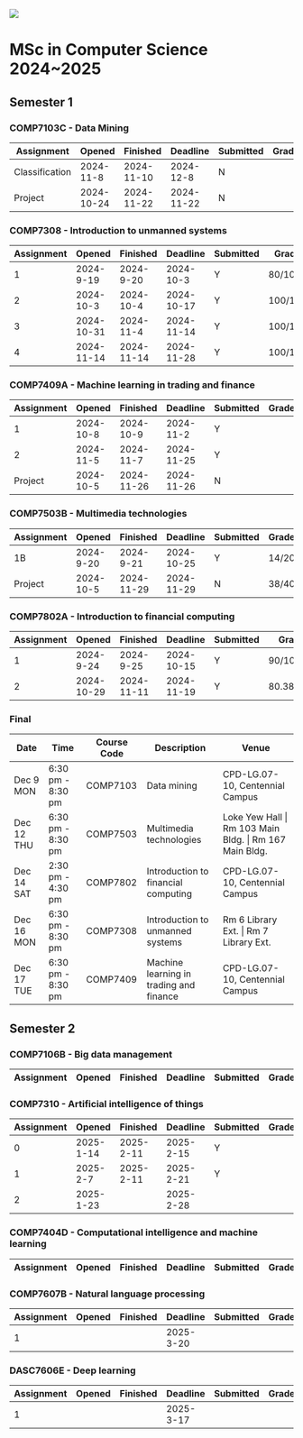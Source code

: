 ![](https://pokfield.hku.hk/content/uploads/2021/04/University_of_Hong_Kong-Logo.wine_-e1615528764350-1024x197-1.png)

# **MSc in Computer Science 2024~2025**
## Semester 1
### COMP7103C - Data Mining
| Assignment     | Opened     | Finished   | Deadline   | Submitted | Grade |
| -------------- | ---------- | ---------- | ---------- | --------- | ----- |
| Classification | 2024-11-8  | 2024-11-10 | 2024-12-8  | N         |       |
| Project        | 2024-10-24 | 2024-11-22 | 2024-11-22 | N         |       |

### COMP7308  - Introduction to unmanned systems

| Assignment | Opened     | Finished   | Deadline   | Submitted | Grade   |
| ---------- | ---------- | ---------- | ---------- | --------- | ------- |
| 1          | 2024-9-19  | 2024-9-20  | 2024-10-3  | Y         | 80/100  |
| 2          | 2024-10-3  | 2024-10-4  | 2024-10-17 | Y         | 100/100 |
| 3          | 2024-10-31 | 2024-11-4  | 2024-11-14 | Y         | 100/100 |
| 4          | 2024-11-14 | 2024-11-14 | 2024-11-28 | Y         | 100/100 |

### COMP7409A - Machine learning in trading and finance

| Assignment | Opened    | Finished   | Deadline   | Submitted | Grade |
| ---------- | --------- | ---------- | ---------- | --------- | ----- |
| 1          | 2024-10-8 | 2024-10-9  | 2024-11-2  | Y         |       |
| 2          | 2024-11-5 | 2024-11-7  | 2024-11-25 | Y         |       |
| Project    | 2024-10-5 | 2024-11-26 | 2024-11-26 | N         |       |

### COMP7503B - Multimedia technologies

| Assignment | Opened    | Finished   | Deadline   | Submitted | Grade |
| ---------- | --------- | ---------- | ---------- | --------- | ----- |
| 1B         | 2024-9-20 | 2024-9-21  | 2024-10-25 | Y         | 14/20 |
| Project    | 2024-10-5 | 2024-11-29 | 2024-11-29 | N         | 38/40 |

### COMP7802A - Introduction to financial computing

| Assignment | Opened     | Finished   | Deadline   | Submitted | Grade     |
| ---------- | ---------- | ---------- | ---------- | --------- | --------- |
| 1          | 2024-9-24  | 2024-9-25  | 2024-10-15 | Y         | 90/100    |
| 2          | 2024-10-29 | 2024-11-11 | 2024-11-19 | Y         | 80.38/100 |

### Final
| Date       | Time              | Course Code | Description                             | Venue                                                   |
| ---------- | ----------------- | ----------- | --------------------------------------- | ------------------------------------------------------- |
| Dec 9 MON  | 6:30 pm - 8:30 pm | COMP7103    | Data mining                             | CPD-LG.07-10, Centennial Campus                         |
| Dec 12 THU | 6:30 pm - 8:30 pm | COMP7503    | Multimedia technologies                 | Loke Yew Hall \| Rm 103 Main Bldg. \| Rm 167 Main Bldg. |
| Dec 14 SAT | 2:30 pm - 4:30 pm | COMP7802    | Introduction to financial computing     | CPD-LG.07-10, Centennial Campus                         |
| Dec 16 MON | 6:30 pm - 8:30 pm | COMP7308    | Introduction to unmanned systems        | Rm 6 Library Ext. \| Rm 7 Library Ext.                  |
| Dec 17 TUE | 6:30 pm - 8:30 pm | COMP7409    | Machine learning in trading and finance | CPD-LG.07-10, Centennial Campus                         |

## Semester 2
### COMP7106B - Big data management
| Assignment | Opened | Finished | Deadline | Submitted | Grade |
| ---------- | ------ | -------- | -------- | --------- | ----- |

### COMP7310 - Artificial intelligence of things
| Assignment | Opened    | Finished  | Deadline  | Submitted | Grade |
| ---------- | --------- | --------- | --------- | --------- | ----- |
| 0          | 2025-1-14 | 2025-2-11 | 2025-2-15 | Y         |       |
| 1          | 2025-2-7  | 2025-2-11 | 2025-2-21 | Y         |       |
| 2          | 2025-1-23 |           | 2025-2-28 |           |       |

### COMP7404D - Computational intelligence and machine learning
| Assignment | Opened | Finished | Deadline | Submitted | Grade |
| ---------- | ------ | -------- | -------- | --------- | ----- |

### COMP7607B - Natural language processing
| Assignment | Opened | Finished | Deadline  | Submitted | Grade |
| ---------- | ------ | -------- | --------- | --------- | ----- |
| 1          |        |          | 2025-3-20 |           |       |

### DASC7606E - Deep learning
| Assignment | Opened | Finished | Deadline  | Submitted | Grade |
| ---------- | ------ | -------- | --------- | --------- | ----- |
| 1          |        |          | 2025-3-17 |           |       |
